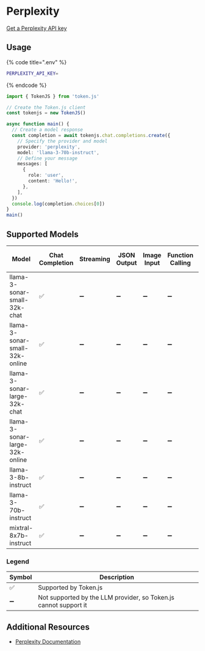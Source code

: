 # Perplexity

[Get a Perplexity API key](https://www.perplexity.ai/settings/api)

## Usage

{% code title=".env" %}
```bash
PERPLEXITY_API_KEY=
```
{% endcode %}

```typescript
import { TokenJS } from 'token.js'

// Create the Token.js client
const tokenjs = new TokenJS()

async function main() {
  // Create a model response
  const completion = await tokenjs.chat.completions.create({
    // Specify the provider and model
    provider: 'perplexity',
    model: 'llama-3-70b-instruct',
    // Define your message
    messages: [
      {
        role: 'user',
        content: 'Hello!',
      },
    ],
  })
  console.log(completion.choices[0])
}
main()
```

<!-- compatibility -->
## Supported Models

| Model                          | Chat Completion | Streaming | JSON Output | Image Input | Function Calling | N > 1 |
| ------------------------------ | --------------- | --------- | ----------- | ----------- | ---------------- | ----- |
| llama-3-sonar-small-32k-chat   | ✅               | ➖         | ➖           | ➖           | ➖                | ➖     |
| llama-3-sonar-small-32k-online | ✅               | ➖         | ➖           | ➖           | ➖                | ➖     |
| llama-3-sonar-large-32k-chat   | ✅               | ➖         | ➖           | ➖           | ➖                | ➖     |
| llama-3-sonar-large-32k-online | ✅               | ➖         | ➖           | ➖           | ➖                | ➖     |
| llama-3-8b-instruct            | ✅               | ➖         | ➖           | ➖           | ➖                | ➖     |
| llama-3-70b-instruct           | ✅               | ➖         | ➖           | ➖           | ➖                | ➖     |
| mixtral-8x7b-instruct          | ✅               | ➖         | ➖           | ➖           | ➖                | ➖     |

### Legend
| Symbol             | Description                           |
|--------------------|---------------------------------------|
| :white_check_mark: | Supported by Token.js                 |
| :heavy_minus_sign: | Not supported by the LLM provider, so Token.js cannot support it     |
<!-- end compatibility -->

## Additional Resources

* [Perplexity Documentation](https://docs.perplexity.ai/)
